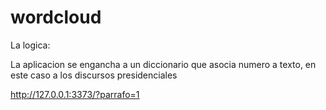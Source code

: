 # wordcloud

La logica:

La aplicacion se engancha a un diccionario que asocia numero a texto, en este caso a los discursos presidenciales

http://127.0.0.1:3373/?parrafo=1
